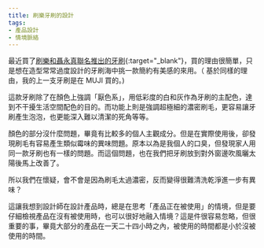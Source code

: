 ```yaml
---
title: 刷樂牙刷的設計
tags:
- 產品設計
- 情境脈絡
---
```


最近買了[刷樂和聶永真聯名推出的牙刷](https://www.shallop.com.tw/products/super-dense-deep-clean?kw=&pi=0){:target="_blank"}，買的理由很簡單，只是想在造型常常過度設計的牙刷海中挑一款簡約有美感的來用。（ 基於同樣的理由，我的上一支牙刷是在 MUJI 買的。)

這款牙刷除了在顏色上強調「厭色系」，用低彩度的白和灰作為牙刷的主配色，達到不干擾生活空間配色的目的。而功能上則是強調超極細的濃密刷毛，更容易讓牙刷產生泡泡，也更能深入難以清潔的死角等等。

顏色的部分沒什麼問題，畢竟有比較多的個人主觀成分。但是在實際使用後，卻發現刷毛有容易產生類似霉味的異味問題。原本以為是我個人的口臭，但發現家人用同一款牙刷也有一樣的問題。而這個問題，也在我們把牙刷放到對外窗邊吹風曬太陽後馬上改善了。

所以我們在懷疑，會不會是因為刷毛太過濃密，反而變得很難清洗乾淨進一步有異味？

這讓我想到設計師在設計產品時，總是在思考「產品正在被使用」的情境，但是要仔細檢視產品在沒有被使用時，也可以很好地融入情境？這是件很容易忽略，但很重要的事，畢竟大部分的產品在一天二十四小時之內，被使用的時間都是小於沒被使用的時間。

